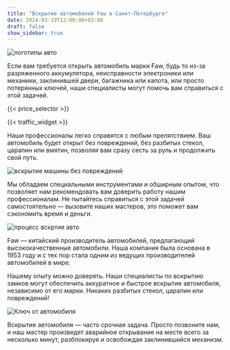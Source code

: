 ```yaml
---
title: "Вскрытие автомобилей Faw в Санкт-Петербурге"
date: 2024-03-19T12:00:00+03:00
draft: false
show_sidebar: true
---
```


![логотипы авто](car_logo.jpg)

Если вам требуется открыть автомобиль марки Faw, будь то из-за разряженного аккумулятора, неисправности электроники или механики, заклинившей двери, багажника или капота, или просто потерянных ключей, наши специалисты могут помочь вам справиться с этой задачей.

{{< price_selector >}}

{{< traffic_widget >}}

Наши профессионалы легко справятся с любым препятствием. Ваш автомобиль будет открыт без повреждений, без разбитых стекол, царапин или вмятин, позволяя вам сразу сесть за руль и продолжить свой путь.

![вскрытие машины без повреждений](car.jpg)

Мы обладаем специальными инструментами и обширным опытом, что позволяет нам рекомендовать вам доверить работу нашим профессионалам. Не пытайтесь справиться с этой задачей самостоятельно — вызовите наших мастеров, это поможет вам сэкономить время и деньги.

![процесс вскртия авто](car_open.jpg)

Faw — китайский производитель автомобилей, предлагающий высококачественные автомобили. Наша компания была основана в 1953 году и с тех пор стала одним из ведущих производителей автомобилей в мире.

Нашему опыту можно доверять. Наши специалисты по вскрытию замков могут обеспечить аккуратное и быстрое вскрытие автомобиля, независимо от его марки. Никаких разбитых стекол, царапин или повреждений!

![Ключ от автомобиля](car_key.jpg)

Вскрытие автомобиля — часто срочная задача. Просто позвоните нам, и наш мастер произведет аварийное открывание на месте всего за несколько минут, разблокируя и освобождая заклинившийся механизм.